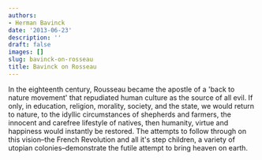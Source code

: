 ```yaml
---
authors:
- Herman Bavinck
date: '2013-06-23'
description: ''
draft: false
images: []
slug: bavinck-on-rosseau
title: Bavinck on Rosseau
---
```


In the eighteenth century, Rousseau became the apostle of a 'back to nature movement' that repudiated human culture as the source of all evil. If only, in education, religion, morality, society, and the state, we would return to nature, to the idyllic circumstances of shepherds and farmers, the innocent and carefree lifestyle of natives, then humanity, virtue and happiness would instantly be restored. The attempts to follow through on this vision–the French Revolution and all it's step children, a variety of utopian colonies–demonstrate the futile attempt to bring heaven on earth.
